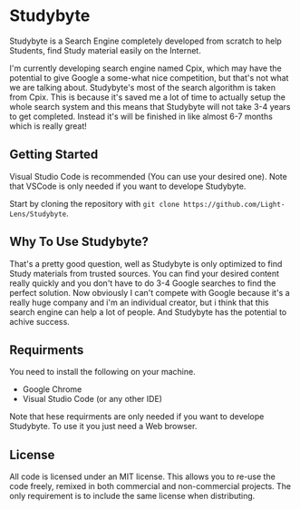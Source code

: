 # Studybyte
Studybyte is a Search Engine completely developed from scratch to help Students, find Study material easily on the Internet.

I'm currently developing search engine named Cpix, which may have the potential to give Google a some-what nice competition, but that's not what we are talking about. Studybyte's most of the search algorithm is taken from Cpix. This is because it's saved me a lot of time to actually setup the whole search system and this means that Studybyte will not take 3-4 years to get completed. Instead it's will be finished in like almost 6-7 months which is really great!

## Getting Started
Visual Studio Code is recommended (You can use your desired one). Note that VSCode is only needed if you want to develope Studybyte.

Start by cloning the repository with `git clone https://github.com/Light-Lens/Studybyte`.

## Why To Use Studybyte?
That's a pretty good question, well as Studybyte is only optimized to find Study materials from trusted sources. You can find your desired content really quickly and you don't have to do 3-4 Google searches to find the perfect solution. Now obviously I can't compete with Google because it's a really huge company and i'm an individual creator, but i think that this search engine can help a lot of people. And Studybyte has the potential to achive success.

## Requirments
You need to install the following on your machine.
- Google Chrome
- Visual Studio Code (or any other IDE)

Note that hese requirments are only needed if you want to develope Studybyte. To use it you just need a Web browser.

## License
All code is licensed under an MIT license. This allows you to re-use the code freely, remixed in both commercial and non-commercial projects. The only requirement is to include the same license when distributing.
